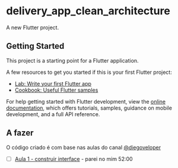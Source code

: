 # delivery_app_clean_architecture

A new Flutter project.

## Getting Started

This project is a starting point for a Flutter application.

A few resources to get you started if this is your first Flutter project:

- [Lab: Write your first Flutter app](https://docs.flutter.dev/get-started/codelab)
- [Cookbook: Useful Flutter samples](https://docs.flutter.dev/cookbook)

For help getting started with Flutter development, view the
[online documentation](https://docs.flutter.dev/), which offers tutorials,
samples, guidance on mobile development, and a full API reference.

## A fazer 

O código criado é com base nas aulas do canal [@diegoveloper](https://www.youtube.com/@diegoveloper)

- [ ] [Aula 1 - construir interface](https://www.youtube.com/watch?v=BUDyX-SX1Ew&t=0s) - parei no mim 52:00